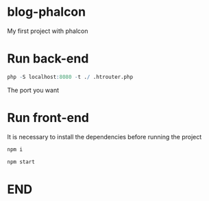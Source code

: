 # blog-phalcon
My first project with phalcon

# Run back-end
```r
php -S localhost:8080 -t ./ .htrouter.php

```
The port you want

# Run front-end
It is necessary to install the dependencies before running the project
```r
npm i

```
```r
npm start

```

# END
